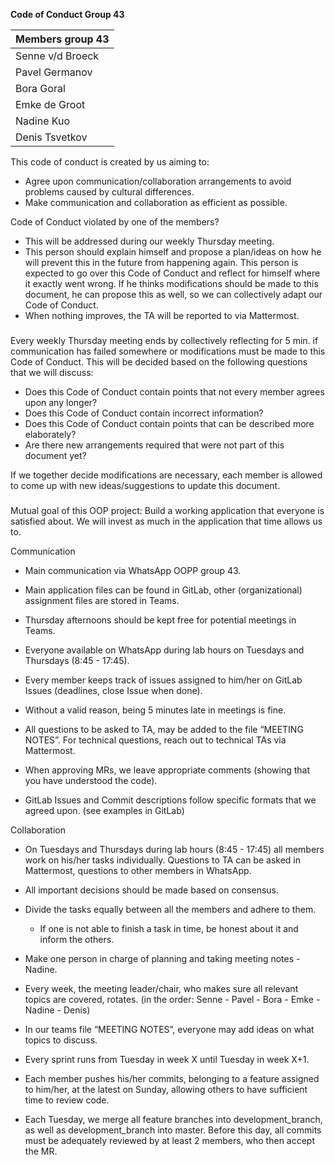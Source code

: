 **Code of Conduct Group 43**

| Members group 43|
| --- |
| Senne v/d Broeck |
| Pavel Germanov |
| Bora Goral |
| Emke de Groot |
| Nadine Kuo |
| Denis Tsvetkov |

This code of conduct is created by us aiming to:

- Agree upon communication/collaboration arrangements to avoid problems caused by cultural differences.
- Make communication and collaboration as efficient as possible.

Code of Conduct violated by one of the members?
- This will be addressed during our weekly Thursday meeting.
- This person should explain himself and propose a plan/ideas on how he will prevent this in the future from happening again. This person is expected to go over this Code of Conduct and reflect for himself where it exactly went wrong. If he thinks modifications should be made to this document, he can propose this as well, so we can collectively adapt our Code of Conduct.
- When nothing improves, the TA will be reported to via Mattermost.

###

Every weekly Thursday meeting ends by collectively reflecting for 5 min. if communication has failed somewhere or modifications must be made to this Code of Conduct.
This will be decided based on the following questions that we will discuss:
- Does this Code of Conduct contain points that not every member agrees upon any longer?
- Does this Code of Conduct contain incorrect information?
- Does this Code of Conduct contain points that can be described more elaborately?
- Are there new arrangements required that were not part of this document yet?

If we together decide modifications are necessary, each member is allowed to come up with new ideas/suggestions to update this document.


###

Mutual goal of this OOP project:
Build a working application that everyone is satisfied about. We will invest as much in the application that time allows us to.

Communication

* Main communication via WhatsApp OOPP group 43.


* Main application files can be found in GitLab, other (organizational) assignment files are stored in Teams.


* Thursday afternoons should be kept free for potential meetings in Teams.


* Everyone available on WhatsApp during lab hours on Tuesdays and Thursdays (8:45 - 17:45).


* Every member keeps track of issues assigned to him/her on GitLab Issues (deadlines, close Issue when done).


* Without a valid reason, being 5 minutes late in meetings is fine.


* All questions to be asked to TA, may be added to the file “MEETING NOTES”. For technical questions, reach out to technical TAs via Mattermost.


* When approving MRs, we leave appropriate comments (showing that you have understood the code).


* GitLab Issues and Commit descriptions follow specific formats that we agreed upon. (see examples in GitLab)


Collaboration


* On Tuesdays and Thursdays during lab hours (8:45 - 17:45) all members work on his/her tasks individually. Questions to TA can be asked in Mattermost, questions to other members in WhatsApp.


* All important decisions should be made based on consensus.


* Divide the tasks equally between all the members and adhere to them.
  - If one is not able to finish a task in time, be honest about it and inform the others.


* Make one person in charge of planning and taking meeting notes - Nadine.


* Every week, the meeting leader/chair, who makes sure all relevant topics are covered, rotates. (in the order: Senne - Pavel - Bora - Emke - Nadine - Denis)


* In our teams file “MEETING NOTES”, everyone may add ideas on what topics to discuss.


* Every sprint runs from Tuesday in week X until Tuesday in week X+1.


* Each member pushes his/her commits, belonging to a feature assigned to him/her, at the latest on Sunday, allowing others to have sufficient time to review code.


* Each Tuesday, we merge all feature branches into development_branch, as well as development_branch into master. Before this day, all commits must be adequately reviewed by at least 2 members, who then accept the MR. 

